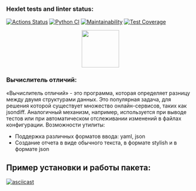 ### Hexlet tests and linter status:
[![Actions Status](https://github.com/MrMAx-26/python-project-50/actions/workflows/hexlet-check.yml/badge.svg)](https://github.com/MrMAx-26/python-project-50/actions)
[![Python CI](https://github.com/MrMAx-26/python-project-50/actions/workflows/pyci.yml/badge.svg)](https://github.com/MrMAx-26/python-project-50/actions/workflows/pyci.yml)
[![Maintainability](https://api.codeclimate.com/v1/badges/093de477877707bb825c/maintainability)](https://codeclimate.com/github/MrMAx-26/python-project-50/maintainability)
[![Test Coverage](https://api.codeclimate.com/v1/badges/093de477877707bb825c/test_coverage)](https://codeclimate.com/github/MrMAx-26/python-project-50/test_coverage)

<div id="header" align="center">
  <img src="https://media0.giphy.com/media/v1.Y2lkPTc5MGI3NjExem1mZWFvcTd5N25peXR3Z3NvaTg5aGFzaDdubzBncXhuZ2RheTFkMCZlcD12MV9pbnRlcm5hbF9naWZfYnlfaWQmY3Q9Zw/2A0HbfqpmoEZ68I0wL/giphy.gif" width="100"/>
</div>

### Вычислитель отличий:
«Вычислитель отличий» - это программа, которая определяет разницу между двумя структурами данных. Это популярная задача, для решения которой существует множество онлайн-сервисов, таких как jsondiff. Аналогичный механизм, например, используется при выводе тестов или при автоматическом отслеживании изменений в файлах конфигурации.
Возможности утилиты:
* Поддержка различных форматов ввода: yaml, json
* Создание отчета в виде обычного текста, в формате stylish и в формате json

## Пример установки и работы пакета:
[![asciicast](https://asciinema.org/a/jNUr7ONo5hgg7DcbMRKz38L2o.svg)](https://asciinema.org/a/jNUr7ONo5hgg7DcbMRKz38L2o)
